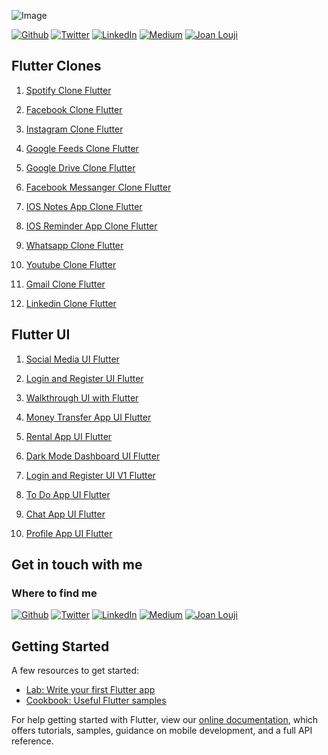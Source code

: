 ![Image](https://www.thurrott.com/wp-content/uploads/sites/2/2019/05/flutter-mobile-web-desktop.jpg)

<p><a href="https://github.com/sjlouji" target="_blank"><img alt="Github" src="https://img.shields.io/badge/GitHub-%2312100E.svg?&style=for-the-badge&logo=Github&logoColor=white" /></a> <a href="https://twitter.com/Joanlouji" target="_blank"><img alt="Twitter" src="https://img.shields.io/badge/twitter-%231DA1F2.svg?&style=for-the-badge&logo=twitter&logoColor=white" /></a> <a href="https://www.linkedin.com/in/sjlouji" target="_blank"><img alt="LinkedIn" src="https://img.shields.io/badge/linkedin-%230077B5.svg?&style=for-the-badge&logo=linkedin&logoColor=white" /></a> <a href="https://medium.com/@sjlouji10" target="_blank"><img alt="Medium" src="https://img.shields.io/badge/medium-%2312100E.svg?&style=for-the-badge&logo=medium&logoColor=white" /></a>
   <a href="https://joanlouji.web.app/" target="_blank"><img alt="Joan Louji" src="https://img.shields.io/badge/JL-Joan%20Louji-yellowgreen?style=for-the-badge&" /></a>
</p>


## Flutter Clones

1.  [Spotify Clone Flutter](https://github.com/sjlouji/SpotifyClone-Flutter)

2.  [Facebook Clone Flutter](https://github.com/sjlouji/FacebookClone-Flutter)

3.  [Instagram Clone Flutter](https://github.com/sjlouji/InstagramClone-Flutter)

4.  [Google Feeds Clone Flutter](https://github.com/sjlouji/GoogleFeedClone_Flutter)

5.  [Google Drive Clone Flutter](https://github.com/sjlouji/GoogleDriveClone-Flutter)

6.  [Facebook Messanger Clone Flutter](https://github.com/sjlouji/FacebookmessagerClone-Flutter)

7.  [IOS Notes App Clone Flutter](https://github.com/sjlouji/IOSNotesAppClone-Flutter)

8.  [IOS Reminder App Clone Flutter](https://github.com/sjlouji/IOSReminderClone-Flutter)

9.  [Whatsapp Clone Flutter](https://github.com/sjlouji/WhatsappClone-Flutter)

10.  [Youtube Clone Flutter](https://github.com/sjlouji/YoutubeClone-Flutter)

11.  [Gmail Clone Flutter](https://github.com/sjlouji/GmailClone-Flutter)

12.  [Linkedin Clone Flutter](https://github.com/sjlouji/LinkedinClone-Flutter)


## Flutter UI

1. [Social Media UI Flutter](https://github.com/sjlouji/SocialMedia-Flutter)

2. [Login and Register UI Flutter](https://github.com/sjlouji/LoginAndRegister-Flutter)

3. [Walkthrough UI with Flutter](https://github.com/sjlouji/Walkthrough-Flutter)

4. [Money Transfer App UI Flutter](https://github.com/sjlouji/MoneyTransferApp-Flutter/)

5. [Rental App UI Flutter](https://github.com/sjlouji/RentalApp-Flutter)

6. [Dark Mode Dashboard UI Flutter](https://github.com/sjlouji/DarkModeDashboard-Flutter)

7. [Login and Register UI V1 Flutter](https://github.com/sjlouji/LoginAndRegisterV1-Flutter)

8. [To Do App UI Flutter](https://github.com/sjlouji/ToDoApp-Flutter)

9. [Chat App UI Flutter](https://github.com/sjlouji/ChatApp-Flutter)

10. [Profile App UI Flutter](https://github.com/sjlouji/ProfileUI-Flutter)

## Get in touch with me

<h3>Where to find me</h3>
<p><a href="https://github.com/sjlouji" target="_blank"><img alt="Github" src="https://img.shields.io/badge/GitHub-%2312100E.svg?&style=for-the-badge&logo=Github&logoColor=white" /></a> <a href="https://twitter.com/Joanlouji" target="_blank"><img alt="Twitter" src="https://img.shields.io/badge/twitter-%231DA1F2.svg?&style=for-the-badge&logo=twitter&logoColor=white" /></a> <a href="https://www.linkedin.com/in/sjlouji" target="_blank"><img alt="LinkedIn" src="https://img.shields.io/badge/linkedin-%230077B5.svg?&style=for-the-badge&logo=linkedin&logoColor=white" /></a> <a href="https://medium.com/@sjlouji10" target="_blank"><img alt="Medium" src="https://img.shields.io/badge/medium-%2312100E.svg?&style=for-the-badge&logo=medium&logoColor=white" /></a>
   <a href="https://joanlouji.web.app/" target="_blank"><img alt="Joan Louji" src="https://img.shields.io/badge/JL-Joan%20Louji-yellowgreen?style=for-the-badge&" /></a>
</p>

## Getting Started

A few resources to get started:

- [Lab: Write your first Flutter app](https://flutter.dev/docs/get-started/codelab)
- [Cookbook: Useful Flutter samples](https://flutter.dev/docs/cookbook)

For help getting started with Flutter, view our
[online documentation](https://flutter.dev/docs), which offers tutorials,
samples, guidance on mobile development, and a full API reference.
